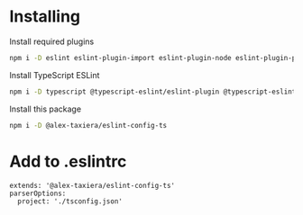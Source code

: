 # Installing
Install required plugins
```sh
npm i -D eslint eslint-plugin-import eslint-plugin-node eslint-plugin-promise eslint-plugin-standard eslint-plugin-modules-newline
```
Install TypeScript ESLint
```sh
npm i -D typescript @typescript-eslint/eslint-plugin @typescript-eslint/parser
```
Install this package
```sh
npm i -D @alex-taxiera/eslint-config-ts
```
# Add to .eslintrc
```
extends: '@alex-taxiera/eslint-config-ts'
parserOptions:
  project: './tsconfig.json'
```

